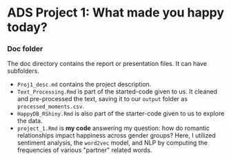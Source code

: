 # ADS Project 1: What made you happy today?
### Doc folder

The doc directory contains the report or presentation files. It can have subfolders. 

+ ```Proj1_desc.md``` contains the project description.
+ ```Text_Processing.Rmd``` is part of the started-code given to us. It cleaned and pre-processed the text, saving it to our ```output``` folder as ```processed_moments.csv```.
+ ```HappyDB_RShiny.Rmd``` is also part of the starter-code given to us to explore the data.
+ ```project_1.Rmd``` is **my code** answering my question: how do romantic relationships impact happiness across gender groups? Here, I utilized sentiment analysis, the ```word2vec``` model, and NLP by computing the frequencies of various "partner" related words. 
